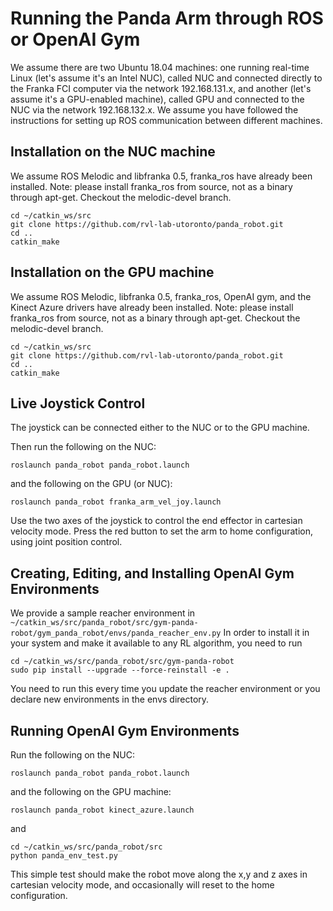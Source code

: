 # Running the Panda Arm through ROS or OpenAI Gym 

We assume there are two Ubuntu 18.04 machines: one running real-time Linux (let's assume it's an Intel NUC), called NUC and connected directly to the Franka FCI computer via the network 192.168.131.x, and another (let's assume it's a GPU-enabled machine), called GPU and connected to the NUC via the network 192.168.132.x. We assume you have followed the instructions for setting up ROS communication between different machines. 

## Installation on the NUC machine
We assume ROS Melodic and libfranka 0.5, franka_ros have already been installed. Note: please install franka_ros from source, not as a binary through apt-get. Checkout the melodic-devel branch.
```
cd ~/catkin_ws/src
git clone https://github.com/rvl-lab-utoronto/panda_robot.git
cd ..
catkin_make
```

## Installation on the GPU machine
We assume ROS Melodic, libfranka 0.5, franka_ros, OpenAI gym, and the Kinect Azure drivers have already been installed. Note: please install franka_ros from source, not as a binary through apt-get. Checkout the melodic-devel branch.
```
cd ~/catkin_ws/src
git clone https://github.com/rvl-lab-utoronto/panda_robot.git
cd ..
catkin_make
```

## Live Joystick Control
The joystick can be connected either to the NUC or to the GPU machine. 

Then run the following on the NUC:
```
roslaunch panda_robot panda_robot.launch
```
and the following on the GPU (or NUC):
```
roslaunch panda_robot franka_arm_vel_joy.launch
```
Use the two axes of the joystick to control the end effector in cartesian velocity mode. Press the red button to set the arm to home configuration, using joint position control.


## Creating, Editing, and Installing OpenAI Gym Environments
We provide a sample reacher environment in `~/catkin_ws/src/panda_robot/src/gym-panda-robot/gym_panda_robot/envs/panda_reacher_env.py` In order to install it in your system and make it available to any RL algorithm, you need to run 
```
cd ~/catkin_ws/src/panda_robot/src/gym-panda-robot
sudo pip install --upgrade --force-reinstall -e .
```
You need to run this every time you update the reacher environment or you declare new environments in the envs directory.

## Running OpenAI Gym Environments

Run the following on the NUC:
```
roslaunch panda_robot panda_robot.launch
```
and the following on the GPU machine:
```
roslaunch panda_robot kinect_azure.launch
```
and
```
cd ~/catkin_ws/src/panda_robot/src
python panda_env_test.py
```
This simple test should make the robot move along the x,y and z axes in cartesian velocity mode, and occasionally
will reset to the home configuration.


